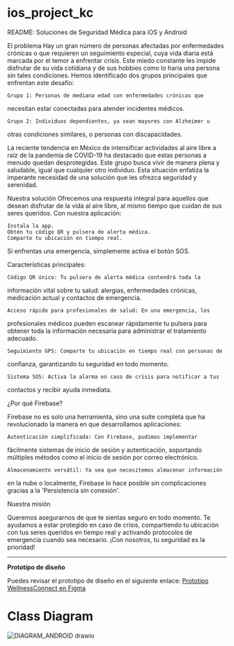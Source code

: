# ios_project_kc

README: Soluciones de Seguridad Médica para iOS y Android

El problema
Hay un gran número de personas afectadas por enfermedades crónicas o que 
requieren un seguimiento especial, cuya vida diaria está marcada por el 
temor a enfrentar crisis. Este miedo constante les impide disfrutar de su 
vida cotidiana y de sus hobbies como lo haría una persona sin tales 
condiciones. Hemos identificado dos grupos principales que enfrentan este 
desafío:

    Grupo 1: Personas de mediana edad con enfermedades crónicas que 
necesitan estar conectadas para atender incidentes médicos.

    Grupo 2: Individuos dependientes, ya sean mayores con Alzheimer u 
otras condiciones similares, o personas con discapacidades.

La reciente tendencia en México de intensificar actividades al aire libre 
a raíz de la pandemia de COVID-19 ha destacado que estas personas a menudo 
quedan desprotegidas. Este grupo busca vivir de manera plena y saludable, 
igual que cualquier otro individuo. Esta situación enfatiza la imperante 
necesidad de una solución que les ofrezca seguridad y serenidad.

Nuestra solución
Ofrecemos una respuesta integral para aquellos que desean disfrutar de la 
vida al aire libre, al mismo tiempo que cuidan de sus seres queridos. Con 
nuestra aplicación:

    Instala la app.
    Obtén tu código QR y pulsera de alerta médica.
    Comparte tu ubicación en tiempo real.

Si enfrentas una emergencia, simplemente activa el botón SOS.

Características principales:

    Código QR único: Tu pulsera de alerta médica contendrá toda la 
información vital sobre tu salud: alergias, enfermedades crónicas, 
medicación actual y contactos de emergencia.

    Acceso rápido para profesionales de salud: En una emergencia, los 
profesionales médicos pueden escanear rápidamente tu pulsera para obtener 
toda la información necesaria para administrar el tratamiento adecuado.

    Seguimiento GPS: Comparte tu ubicación en tiempo real con personas de 
confianza, garantizando tu seguridad en todo momento.

    Sistema SOS: Activa la alarma en caso de crisis para notificar a tus 
contactos y recibir ayuda inmediata.

¿Por qué Firebase?

Firebase no es solo una herramienta, sino una suite completa que ha 
revolucionado la manera en que desarrollamos aplicaciones:

    Autenticación simplificada: Con Firebase, pudimos implementar 
fácilmente sistemas de inicio de sesión y autenticación, soportando 
múltiples métodos como el inicio de sesión por correo electrónico.

    Almacenamiento versátil: Ya sea que necesitemos almacenar información 
en la nube o localmente, Firebase lo hace posible sin complicaciones 
gracias a la 'Persistencia sin conexión'.

Nuestra misión

Queremos asegurarnos de que te sientas seguro en todo momento. Te ayudamos 
a estar protegido en caso de crisis, compartiendo tu ubicación con tus 
seres queridos en tiempo real y activando protocolos de emergencia cuando 
sea necesario. ¡Con nosotros, tu seguridad es la prioridad!


---

**Prototipo de diseño**

Puedes revisar el prototipo de diseño en el siguiente enlace: [Prototipo 
WellnessConnect en 
Figma](https://www.figma.com/file/252Me4jHFry4Np4L6GjmIM/wellnessconnect?type=design&node-id=2-574&mode=design&t=b2duiExhzr0HxnNH-0)



# Class Diagram


![DIAGRAM_ANDROID drawio](https://github.com/wellconnectlive/ios_project_kc/assets/36207623/44031e74-f7dd-49df-9ac9-13544c38b980)
